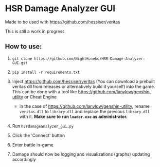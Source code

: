 # HSR Damage Analyzer GUI

Made to be used with https://github.com/hessiser/veritas

This is still a work in progress

## How to use:

1. `git clone https://github.com/NightKoneko/HSR-Damage-Analyzer-GUI.git`

2. `pip install -r requirements.txt`

2. Inject https://github.com/hessiser/veritas (You can download a prebuilt veritas dll from releases or alternatively build it yourself) into the game. This can be done with a tool like https://github.com/lanylow/genshin-utility or Cheat Engine

   * In the case of https://github.com/lanylow/genshin-utility, rename `veritas.dll` to `library.dll` and replace the previous `library.dll` with it. **Make sure to run `loader.exe` as administrator.**

3. Run `hsrdamageanalyzer_gui.py`

4. Click the 'Connect' button

5. Enter battle in-game

6. Damage should now be logging and visualizations (graphs) updating accordingly
